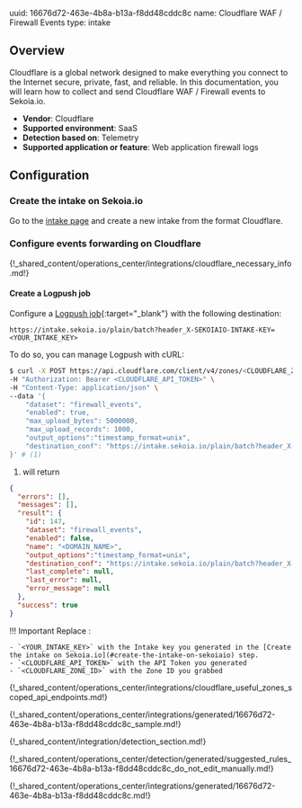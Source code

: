 uuid: 16676d72-463e-4b8a-b13a-f8dd48cddc8c
name: Cloudflare WAF / Firewall Events
type: intake

## Overview

Cloudflare is a global network designed to make everything you connect to the Internet secure, private, fast, and reliable. In this documentation, you will learn how to collect and send Cloudflare WAF / Firewall events to Sekoia.io.

- **Vendor**: Cloudflare
- **Supported environment**: SaaS
- **Detection based on**: Telemetry
- **Supported application or feature**: Web application firewall logs

## Configuration

### Create the intake on Sekoia.io

Go to the [intake page](https://app.sekoia.io/operations/intakes) and create a new intake from the format Cloudflare.

### Configure events forwarding on Cloudflare

{!_shared_content/operations_center/integrations/cloudflare_necessary_info.md!}

#### Create a Logpush job

Configure a [Logpush job](https://developers.cloudflare.com/logs/reference/logpush-api-configuration/){:target="_blank"} with the following destination:

`https://intake.sekoia.io/plain/batch?header_X-SEKOIAIO-INTAKE-KEY=<YOUR_INTAKE_KEY>`

To do so, you can manage Logpush with cURL:

```bash
$ curl -X POST https://api.cloudflare.com/client/v4/zones/<CLOUDFLARE_ZONE_ID>/logpush/jobs \
-H "Authorization: Bearer <CLOUDFLARE_API_TOKEN>" \
-H "Content-Type: application/json" \
--data '{
    "dataset": "firewall_events",
    "enabled": true,
    "max_upload_bytes": 5000000,
    "max_upload_records": 1000,
    "output_options":"timestamp_format=unix",
    "destination_conf": "https://intake.sekoia.io/plain/batch?header_X-SEKOIAIO-INTAKE-KEY=<YOUR_INTAKE_KEY>"
}' # (1)
```

1. will return
```json
{
  "errors": [],
  "messages": [],
  "result": {
    "id": 147,
    "dataset": "firewall_events",
    "enabled": false,
    "name": "<DOMAIN_NAME>",
    "output_options":"timestamp_format=unix",
    "destination_conf": "https://intake.sekoia.io/plain/batch?header_X-SEKOIAIO-INTAKE-KEY=<YOUR_INTAKE_KEY>",
    "last_complete": null,
    "last_error": null,
    "error_message": null
  },
  "success": true
}
```

!!! Important
    Replace :

    - `<YOUR_INTAKE_KEY>` with the Intake key you generated in the [Create the intake on Sekoia.io](#create-the-intake-on-sekoiaio) step.
    - `<CLOUDFLARE_API_TOKEN>` with the API Token you generated
    - `<CLOUDFLARE_ZONE_ID>` with the Zone ID you grabbed

{!_shared_content/operations_center/integrations/cloudflare_useful_zones_scoped_api_endpoints.md!}

{!_shared_content/operations_center/integrations/generated/16676d72-463e-4b8a-b13a-f8dd48cddc8c_sample.md!}

{!_shared_content/integration/detection_section.md!}

{!_shared_content/operations_center/detection/generated/suggested_rules_16676d72-463e-4b8a-b13a-f8dd48cddc8c_do_not_edit_manually.md!}

{!_shared_content/operations_center/integrations/generated/16676d72-463e-4b8a-b13a-f8dd48cddc8c.md!}


